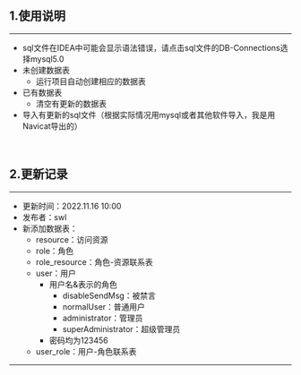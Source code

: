 ## 1.使用说明
- - -
- sql文件在IDEA中可能会显示语法错误，请点击sql文件的DB-Connections选择mysql5.0
- 未创建数据表
  - 运行项目自动创建相应的数据表
- 已有数据表
  - 清空有更新的数据表
- 导入有更新的sql文件（根据实际情况用mysql或者其他软件导入，我是用Navicat导出的）

<br>

## 2.更新记录
- - -
- 更新时间：2022.11.16 10:00
- 发布者：swl
- 新添加数据表：
  - resource：访问资源
  - role：角色
  - role_resource：角色-资源联系表
  - user：用户
    - 用户名&表示的角色
      - disableSendMsg：被禁言
      - normalUser：普通用户
      - administrator：管理员
      - superAdministrator：超级管理员
    - 密码均为123456
  - user_role：用户-角色联系表
- - -
